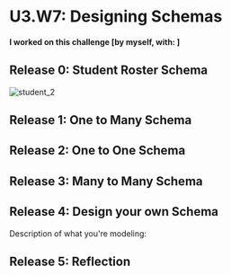 # U3.W7: Designing Schemas


#### I worked on this challenge [by myself, with: ]


## Release 0: Student Roster Schema
<!-- display your image inline here -->
![student_2](../phase_0_unit_3/week_7/images_anup)

## Release 1: One to Many Schema
<!-- display your image inline here -->


## Release 2: One to One Schema
<!-- display your image inline here -->


## Release 3: Many to Many Schema
<!-- display your image inline here -->


## Release 4: Design your own Schema
Description of what you're modeling: 

<!-- display your one-to-one image inline here -->
<!-- display your many-to-many image inline here -->

## Release 5: Reflection
